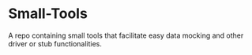 # Small-Tools
A repo containing small tools that facilitate easy data mocking and other driver or stub functionalities.
